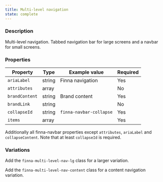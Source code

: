 ```yaml
---
title: Multi-level navigation
state: complete
---
```


### Description

Multi-level navigation. Tabbed navigation bar for large screens and a navbar for 
small screens.

### Properties

| Property             | Type   | Example value                | Required |
| ---------------------| ------ | ---------------------------- | -------- |
| `ariaLabel`          | string | Finna navigation             | Yes      |
| `attributes`         | array  |                              | No       |
| `brandContent`       | string | Brand content                | Yes      |
| `brandLink`          | string |                              | No       |
| `collapseId`         | string | `finna-navbar-collapse`      | Yes      |
| `items`              | array  |                              | Yes      |

Additionally all finna-navbar properties except `attributes`, `ariaLabel` and 
`collapseContent`. Note that at least `collapseId` is required.  

### Variations

Add the `finna-multi-level-nav-lg` class for a larger variation.

Add the `finna-multi-level-nav-content` class for a content navigation
variation.
